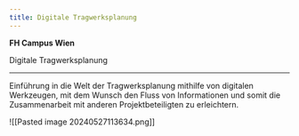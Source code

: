 ```yaml
---
title: Digitale Tragwerksplanung
---
```


**FH Campus Wien**

Digitale Tragwerksplanung 

---

Einführung in die Welt der Tragwerksplanung mithilfe von digitalen Werkzeugen, mit dem Wunsch den Fluss von Informationen und somit die Zusammenarbeit mit anderen Projektbeteiligten zu erleichtern.

![[Pasted image 20240527113634.png]]

